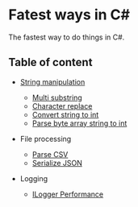 # Fatest ways in C#
The fastest way to do things in C#.

## Table of content

- [String manipulation](FastestWaysInCSharp/StringManipulation/README.md)
  - [Multi substring](FastestWaysInCSharp/StringManipulation/README.md#multi-substring)
  - [Character replace](FastestWaysInCSharp/StringManipulation/README.md#character-replace)
  - [Convert string to int](FastestWaysInCSharp/StringManipulation/README.md#convert-string-to-int)
  - [Parse byte array string to int](FastestWaysInCSharp/StringManipulation/README.md#parse-byte-array-string-to-int)

- File processing
  - [Parse CSV](FastestWaysInCSharp/FileProcessing/ParseCsv/README.md)
  - [Serialize JSON](FastestWaysInCSharp/FileProcessing/SerializeJson/README.md)

- Logging
  - [ILogger Performance](FastestWaysInCSharp/Logging/README.md)
